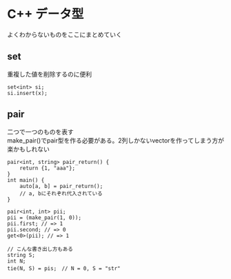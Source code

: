 # C++ データ型

よくわからないものをここにまとめていく

## set

重複した値を削除するのに便利

```
set<int> si;
si.insert(x);
```

## pair

二つで一つのものを表す  
make_pair()でpair型を作る必要がある。2列しかないvectorを作ってしまう方が楽かもしれない

```
pair<int, string> pair_return() {
    return {1, "aaa"};
}
int main() {
    auto[a, b] = pair_return();
    // a, bにそれぞれ代入されている
}
```
```
pair<int, int> pii;
pii = (make_pair(1, 0));
pii.first; // => 1
pii.second; // => 0
get<0>(pii); // => 1

// こんな書き出し方もある
string S;
int N;
tie(N, S) = pis;　// N = 0, S = "str"
```
